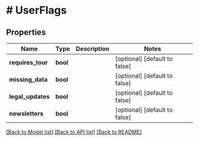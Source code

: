 # # UserFlags

## Properties

Name | Type | Description | Notes
------------ | ------------- | ------------- | -------------
**requires_tour** | **bool** |  | [optional] [default to false]
**missing_data** | **bool** |  | [optional] [default to false]
**legal_updates** | **bool** |  | [optional] [default to false]
**newsletters** | **bool** |  | [optional] [default to false]

[[Back to Model list]](../../README.md#models) [[Back to API list]](../../README.md#endpoints) [[Back to README]](../../README.md)
